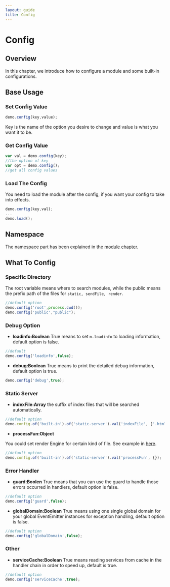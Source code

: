 ```yaml
---
layout: guide
title: Config
---
```


# Config

## Overview
In this chapter, we introduce how to configure a module and some built-in configurations.

## Base Usage

### Set Config Value

~~~js
demo.config(key,value);
~~~
Key is the name of the option you desire to change and value is what you want it to be.

### Get Config Value

~~~js
var val = demo.config(key);
//the option of key
var opt = demo.config();
//get all config values
~~~

### Load The Config

You need to load the module after the config, if you want your config to take into effects.

~~~js
demo.config(key,val);
...
demo.load();
~~~

## Namespace
The namespace part has been explained in the [module chapter](http://zetajs.io/guide/Module.html).

## What To Config

### Specific Directory

The root variable means where to search modules, while the public means the prefix path of the files for `static, sendFile, render`.

~~~js
//default option
demo.config('root',process.cwd());
demo.config('public',"public");
~~~

### Debug Option

- **loadinfo:Boolean**
True means to set `m.loadinfo` to loading information, default option is false.

~~~js
//default
demo.config('loadinfo',false);
~~~

- **debug:Boolean**
True means to print the detailed debug information, default option is true.

~~~js
demo.config('debug',true);
~~~

### Static Server

- **indexFile:Array** the suffix of index files that will be searched automatically.

~~~js
//default option
demo.config.of('built-in').of('static-server').val('indexFile', ['.html', '.htm', '.md']);
~~~

- **processFun:Object**

You could set render Engine for certain kind of file. See example in [here](http://zetajs.io/guide/built-in-service.html#render-files).

~~~js
//default option
demo.config.of('built-in').of('static-server').val('processFun', {});
~~~




### Error Handler
- **guard:Boolen**
True means that you can use the guard to handle those errors occurred in handlers, default option is false.

~~~js
//default option
demo.config('guard',false);
~~~

- **globalDomain:Boolean**
True means using one single global domain for your global EventEmitter instances for exception handling, default option is false.

~~~js
//default option
demo.config('globalDomain',false);
~~~

### Other
- **serviceCache:Boolean**
True means reading services from cache in the handler chain in order to speed up, default is true.

~~~js
//default option
demo.config('serviceCache',true);
~~~
